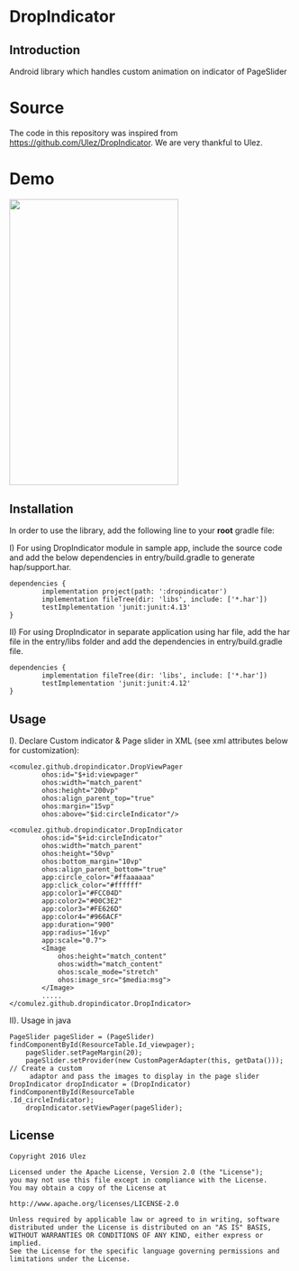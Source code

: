 DropIndicator
=================
Introduction
------------
Android library which handles custom animation on indicator of PageSlider 

# Source

The code in this repository was inspired from https://github.com/Ulez/DropIndicator. We are very
 thankful to Ulez.

# Demo

<img src="https://github.com/Ulez/DropIndicator/blob/master/screenshots/view.gif" width = "300" height = "507.6" align=center />

## Installation

In order to use the library, add the following line to your **root** gradle file:

I) For using DropIndicator module in sample app, include the source code and add the below
 dependencies in entry/build.gradle to generate hap/support.har.
```
dependencies {
        implementation project(path: ':dropindicator')
        implementation fileTree(dir: 'libs', include: ['*.har'])
        testImplementation 'junit:junit:4.13'
}
```
II) For using DropIndicator in separate application using har file, add the har file in the entry/libs folder and add the dependencies in entry/build.gradle file.
```
dependencies {
        implementation fileTree(dir: 'libs', include: ['*.har'])
        testImplementation 'junit:junit:4.12'
}
```

Usage
-----

I). Declare Custom indicator & Page slider in XML (see xml attributes below for customization):

	<comulez.github.dropindicator.DropViewPager
            ohos:id="$+id:viewpager"
            ohos:width="match_parent"
            ohos:height="200vp"
            ohos:align_parent_top="true"
            ohos:margin="15vp"
            ohos:above="$id:circleIndicator"/>
            
	<comulez.github.dropindicator.DropIndicator
            ohos:id="$+id:circleIndicator"
            ohos:width="match_parent"
            ohos:height="50vp"
            ohos:bottom_margin="10vp"
            ohos:align_parent_bottom="true"
            app:circle_color="#ffaaaaaa"
            app:click_color="#ffffff"
            app:color1="#FCC04D"
            app:color2="#00C3E2"
            app:color3="#FE626D"
            app:color4="#966ACF"
            app:duration="900"
            app:radius="16vp"
            app:scale="0.7">
            <Image
                ohos:height="match_content"
                ohos:width="match_content"
                ohos:scale_mode="stretch"
                ohos:image_src="$media:msg">
            </Image>
            .....
    </comulez.github.dropindicator.DropIndicator>

II). Usage in java 
            
	PageSlider pageSlider = (PageSlider) findComponentById(ResourceTable.Id_viewpager);
        pageSlider.setPageMargin(20);
        pageSlider.setProvider(new CustomPagerAdapter(this, getData())); // Create a custom
         adaptor and pass the images to display in the page slider
    DropIndicator dropIndicator = (DropIndicator) findComponentById(ResourceTable
    .Id_circleIndicator);
        dropIndicator.setViewPager(pageSlider);
License
-------
	Copyright 2016 Ulez 
    
    Licensed under the Apache License, Version 2.0 (the "License");
    you may not use this file except in compliance with the License.
    You may obtain a copy of the License at
	
	http://www.apache.org/licenses/LICENSE-2.0
	
	Unless required by applicable law or agreed to in writing, software
    distributed under the License is distributed on an "AS IS" BASIS,
    WITHOUT WARRANTIES OR CONDITIONS OF ANY KIND, either express or implied.
    See the License for the specific language governing permissions and
    limitations under the License.
